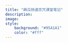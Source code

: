 ```yaml
---
title: "麻瓜快速念咒课堂笔记"
description: 
image: 
style:
    background: "#95A1A1"
    color: "#fff"
---
```

